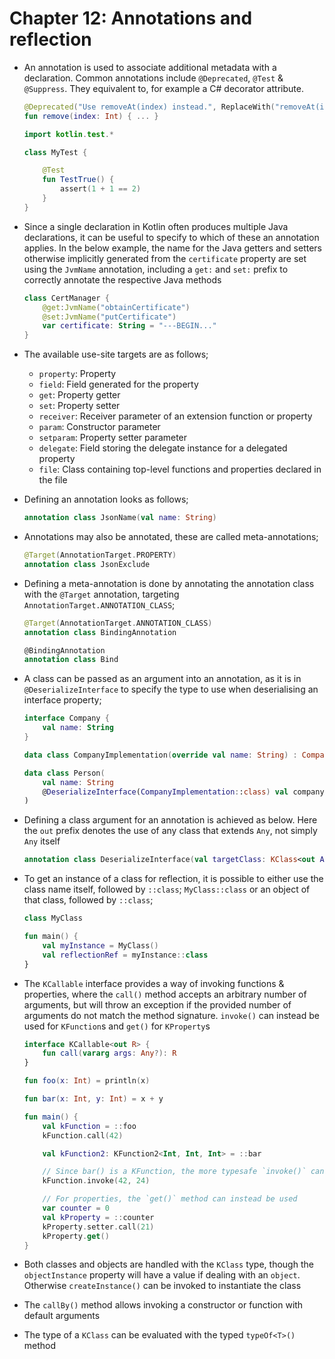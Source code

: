 # Chapter 12: Annotations and reflection

- An annotation is used to associate additional metadata with a declaration. Common annotations include `@Deprecated`, `@Test` & `@Suppress`. They equivalent to, for example a C# decorator attribute.
    ```kotlin
    @Deprecated("Use removeAt(index) instead.", ReplaceWith("removeAt(index)"))
    fun remove(index: Int) { ... }

    import kotlin.test.*
    
    class MyTest {

        @Test
        fun TestTrue() {
            assert(1 + 1 == 2)
        }
    }
    ```

- Since a single declaration in Kotlin often produces multiple Java declarations, it can be useful to specify to which of these an annotation applies. In the below example, the name for the Java getters and setters otherwise implicitly generated from the `certificate` property are set using the `JvmName` annotation, including a `get:` and `set:` prefix to correctly annotate the respective Java methods
    ```kotlin
    class CertManager {
        @get:JvmName("obtainCertificate")
        @set:JvmName("putCertificate")
        var certificate: String = "---BEGIN..."
    }
    ```

- The available use-site targets are as follows;
    - `property`: Property
    - `field`: Field generated for the property
    - `get`: Property getter
    - `set`: Property setter
    - `receiver`: Receiver parameter of an extension function or property
    - `param`: Constructor parameter
    - `setparam`: Property setter parameter
    - `delegate`: Field storing the delegate instance for a delegated property
    - `file`: Class containing top-level functions and properties declared in the file

- Defining an annotation looks as follows;
    ```kotlin
    annotation class JsonName(val name: String)
    ```

- Annotations may also be annotated, these are called meta-annotations;
    ```kotlin
    @Target(AnnotationTarget.PROPERTY)
    annotation class JsonExclude
    ```

- Defining a meta-annotation is done by annotating the annotation class with the `@Target` annotation, targeting `AnnotationTarget.ANNOTATION_CLASS`;
    ```kotlin
    @Target(AnnotationTarget.ANNOTATION_CLASS)
    annotation class BindingAnnotation

    @BindingAnnotation
    annotation class Bind
    ```

- A class can be passed as an argument into an annotation, as it is in `@DeserializeInterface` to specify the type to use when deserialising an interface property;
    ```kotlin
    interface Company {
        val name: String
    }

    data class CompanyImplementation(override val name: String) : Company

    data class Person(
        val name: String
        @DeserializeInterface(CompanyImplementation::class) val company: Company
    )
    ```

- Defining a class argument for an annotation is achieved as below. Here the `out` prefix denotes the use of any class that extends `Any`, not simply `Any` itself
    ```kotlin
    annotation class DeserializeInterface(val targetClass: KClass<out Any>)
    ```

- To get an instance of a class for reflection, it is possible to either use the class name itself, followed by `::class`; `MyClass::class` or an object of that class, followed by `::class`;
    ```kotlin
    class MyClass

    fun main() {
        val myInstance = MyClass()
        val reflectionRef = myInstance::class
    }
    ```

- The `KCallable` interface provides a way of invoking functions & properties, where the `call()` method accepts an arbitrary number of arguments, but will throw an exception if the provided number of arguments do not match the method signature. `invoke()` can instead be used for `KFunction`s and `get()` for `KProperty`s
    ```kotlin
    interface KCallable<out R> {
        fun call(vararg args: Any?): R
    }

    fun foo(x: Int) = println(x)

    fun bar(x: Int, y: Int) = x + y

    fun main() {
        val kFunction = ::foo
        kFunction.call(42)

        val kFunction2: KFunction2<Int, Int, Int> = ::bar

        // Since bar() is a KFunction, the more typesafe `invoke()` can be used instead
        kFunction.invoke(42, 24)

        // For properties, the `get()` method can instead be used
        var counter = 0
        val kProperty = ::counter
        kProperty.setter.call(21)
        kProperty.get()
    }
    ```

- Both classes and objects are handled with the `KClass` type, though the `objectInstance` property will have a value if dealing with an `object`. Otherwise `createInstance()` can be invoked to instantiate the class

- The `callBy()` method allows invoking a constructor or function with default arguments

- The type of a `KClass` can be evaluated with the typed `typeOf<T>()` method

